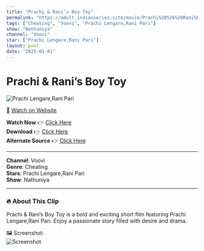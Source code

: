 ```yaml
---
title: "Prachi & Rani’s Boy Toy"
permalink: "https://adult.indianseries.site/movie/Prachi%20%26%20Rani%E2%80%99s%20Boy%20Toy"
tags: ["Cheating", "Voovi", "Prachi Lengare,Rani Pari"]
show: "Nathuniya"
channel: "Voovi"
star: ["Prachi Lengare,Rani Pari"]
layout: post
date: "2025-01-01"
---
```


# Prachi & Rani’s Boy Toy

![Prachi Lengare,Rani Pari](https://shorts.desisins.com/wp-content/uploads/2024/09/Prachi-n-Rani-Playboy-DesiSins.com_.jpg)

🔗 [Watch on Website](https://adult.indianseries.site/movie/Prachi%20%26%20Rani%E2%80%99s%20Boy%20Toy)

**Watch Now** 👉 [Click Here](https://adult.indianseries.site/movie/Prachi%20%26%20Rani%E2%80%99s%20Boy%20Toy)  
**Download** 👉 [Click Here](https://adult.indianseries.site/movie/Prachi%20%26%20Rani%E2%80%99s%20Boy%20Toy)  
**Alternate Source** 👉 [Click Here](https://adult.indianseries.site/movie/Prachi%20%26%20Rani%E2%80%99s%20Boy%20Toy)

---

**Channel**: Voovi  
**Genre**: Cheating  
**Stars**: Prachi Lengare,Rani Pari  
**Show**: Nathuniya

---

### 🔥 About This Clip

Prachi & Rani’s Boy Toy is a bold and exciting short film featuring Prachi Lengare,Rani Pari. Enjoy a passionate story filled with desire and drama.
 
🖼️ Screenshot:  
![Screenshot](https://shorts.desisins.com/wp-content/uploads/2024/09/Prachi-n-Rani-Playboy-DesiSins.com_.jpg)
